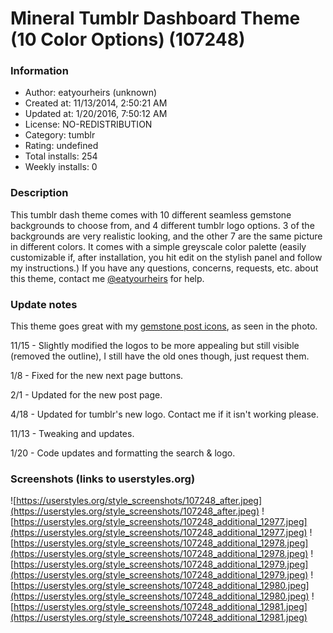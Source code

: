 # Mineral Tumblr Dashboard Theme (10 Color Options) (107248)

### Information
- Author: eatyourheirs (unknown)
- Created at: 11/13/2014, 2:50:21 AM
- Updated at: 1/20/2016, 7:50:12 AM
- License: NO-REDISTRIBUTION
- Category: tumblr
- Rating: undefined
- Total installs: 254
- Weekly installs: 0


### Description
This tumblr dash theme comes with 10 different seamless gemstone backgrounds to choose from, and 4 different tumblr logo options. 3 of the backgrounds are very realistic looking, and the other 7 are the same picture in different colors. It comes with a simple greyscale color palette (easily customizable if, after installation, you hit edit on the stylish panel and follow my instructions.) If you have any questions, concerns, requests, etc. about this theme, contact me <a href="http://www.eatyourheirs.tumblr.com/ask">@eatyourheirs</a> for help.

### Update notes
This theme goes great with my <a href="https://userstyles.org/styles/107247/gemstone-mineral-tumblr-post-icons">gemstone post icons</a>, as seen in the photo.

11/15 - Slightly modified the logos to be more appealing but still visible (removed the outline), I still have the old ones though, just request them.

1/8 - Fixed for the new next page buttons.

2/1 - Updated for the new post page.

4/18 - Updated for tumblr's new logo. Contact me if it isn't working please.

11/13 - Tweaking and updates.

1/20 - Code updates and formatting the search & logo.

### Screenshots (links to userstyles.org)
![https://userstyles.org/style_screenshots/107248_after.jpeg](https://userstyles.org/style_screenshots/107248_after.jpeg)
![https://userstyles.org/style_screenshots/107248_additional_12977.jpeg](https://userstyles.org/style_screenshots/107248_additional_12977.jpeg)
![https://userstyles.org/style_screenshots/107248_additional_12978.jpeg](https://userstyles.org/style_screenshots/107248_additional_12978.jpeg)
![https://userstyles.org/style_screenshots/107248_additional_12979.jpeg](https://userstyles.org/style_screenshots/107248_additional_12979.jpeg)
![https://userstyles.org/style_screenshots/107248_additional_12980.jpeg](https://userstyles.org/style_screenshots/107248_additional_12980.jpeg)
![https://userstyles.org/style_screenshots/107248_additional_12981.jpeg](https://userstyles.org/style_screenshots/107248_additional_12981.jpeg)

